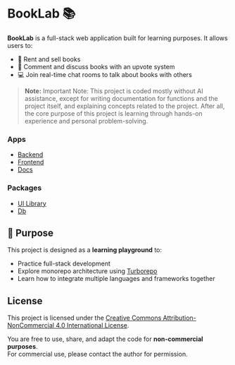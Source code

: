 # BookLab 📚

**BookLab** is a full-stack web application built for learning purposes. It allows users to:

- 📖 Rent and sell books
- 💬 Comment and discuss books with an upvote system
- 💻 Join real-time chat rooms to talk about books with others

> **Note:** Important Note: This project is coded mostly without AI assistance, except for writing documentation for functions and the project itself, and explaining concepts related to the project. After all, the core purpose of this project is learning through hands-on experience and personal problem-solving.

### Apps

- [Backend](./apps/server/)
- [Frontend](./apps/web)
- [Docs](./apps/docs)

### Packages

- [UI Library](./packages/ui)
- [Db](./packages/db)

## 🚀 Purpose

This project is designed as a **learning playground** to:

- Practice full-stack development
- Explore monorepo architecture using [Turborepo](https://turbo.build/)
- Learn how to integrate multiple languages and frameworks together

## License

This project is licensed under the [Creative Commons Attribution-NonCommercial 4.0 International License](https://creativecommons.org/licenses/by-nc/4.0/).

You are free to use, share, and adapt the code for **non-commercial purposes**.  
For commercial use, please contact the author for permission.

